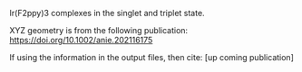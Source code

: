 Ir(F2ppy)3 complexes in the singlet and triplet state. 

XYZ geometry is from the following publication: https://doi.org/10.1002/anie.202116175

If using the information in the output files, then cite: [up coming publication]

